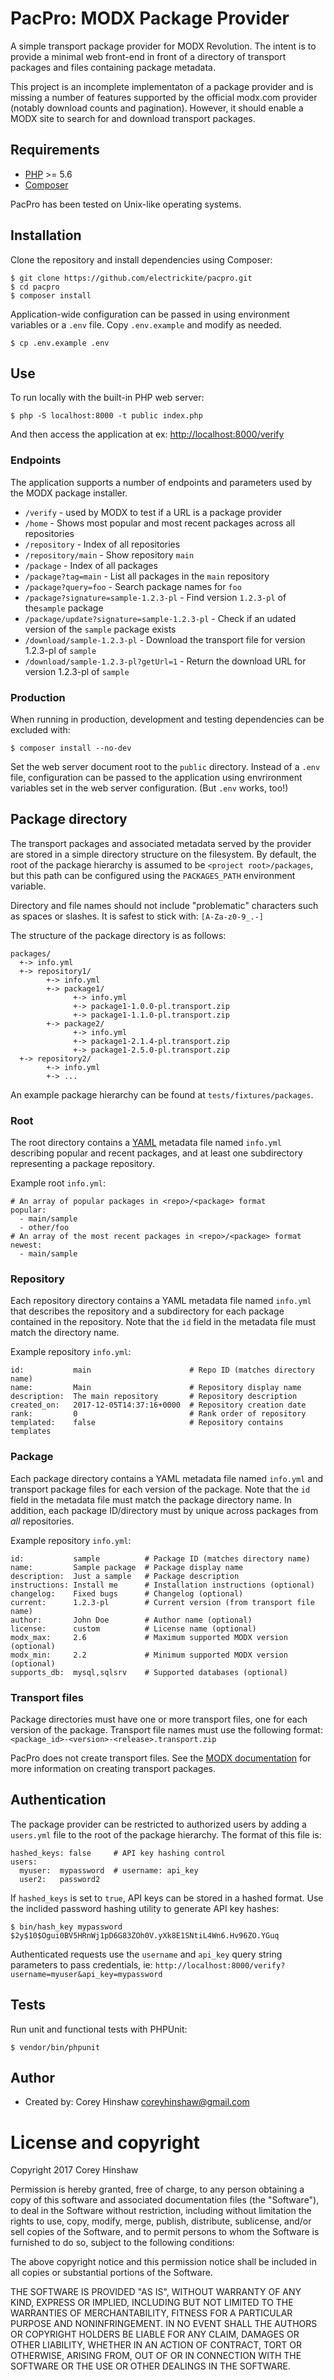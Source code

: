 PacPro: MODX Package Provider
=============================

A simple transport package provider for MODX Revolution. The intent is to
provide a minimal web front-end in front of a directory of transport packages
and files containing package metadata.

This project is an incomplete implementaton of a package provider and is missing
a number of features supported by the official modx.com provider (notably
download counts and pagination). However, it should enable a MODX site to search
for and download transport packages.

## Requirements

  * [PHP](http://php.net) >= 5.6
  * [Composer](https://getcomposer.org)

PacPro has been tested on Unix-like operating systems.

## Installation

Clone the repository and install dependencies using Composer:

    $ git clone https://github.com/electrickite/pacpro.git
    $ cd pacpro
    $ composer install

Application-wide configuration can be passed in using environment variables or
a `.env` file. Copy `.env.example` and modify as needed.

    $ cp .env.example .env

## Use

To run locally with the built-in PHP web server:

    $ php -S localhost:8000 -t public index.php

And then access the application at ex: [http://localhost:8000/verify](http://localhost:8000/verify)

### Endpoints

The application supports a number of endpoints and parameters used by the MODX
package installer. 

  * `/verify` - used by MODX to test if a URL is a package provider
  * `/home` - Shows most popular and most recent packages across all repositories
  * `/repository` - Index of all repositories
  * `/repository/main` - Show repository `main`
  * `/package` - Index of all packages
  * `/package?tag=main` - List all packages in the `main` repository
  * `/package?query=foo` - Search package names for `foo`
  * `/package?signature=sample-1.2.3-pl` - Find version `1.2.3-pl` of the`sample` package
  * `/package/update?signature=sample-1.2.3-pl` - Check if an udated version of the `sample` package exists
  * `/download/sample-1.2.3-pl` - Download the transport file for version 1.2.3-pl of `sample`
  * `/download/sample-1.2.3-pl?getUrl=1` - Return the download URL for version 1.2.3-pl of `sample`

### Production

When running in production, development and testing dependencies can be excluded
with:

    $ composer install --no-dev

Set the web server document root to the `public` directory. Instead of a `.env`
file, configuration can be passed to the application using envrironment
variables set in the web server configuration. (But `.env` works, too!)

## Package directory

The transport packages and associated metadata served by the provider are stored
in a simple directory structure on the filesystem. By default, the root of the
package hierarchy is assumed to be `<project root>/packages`, but this path can
be configured using the `PACKAGES_PATH` environment variable.

Directory and file names should not include "problematic" characters such as
spaces or slashes. It is safest to stick with: `[A-Za-z0-9_.-]`

The structure of the package directory is as follows:

    packages/
      +-> info.yml
      +-> repository1/
            +-> info.yml
            +-> package1/
                  +-> info.yml
                  +-> package1-1.0.0-pl.transport.zip
                  +-> package1-1.1.0-pl.transport.zip
            +-> package2/
                  +-> info.yml
                  +-> package1-2.1.4-pl.transport.zip
                  +-> package1-2.5.0-pl.transport.zip
      +-> repository2/
            +-> info.yml
            +-> ...

An example package hierarchy can be found at `tests/fixtures/packages`.

### Root

The root directory contains a [YAML](http://yaml.org) metadata file named
`info.yml` describing popular and recent packages, and at least one subdirectory
representing a package repository.

Example root `info.yml`:

    # An array of popular packages in <repo>/<package> format
    popular:
      - main/sample
      - other/foo
    # An array of the most recent packages in <repo>/<package> format
    newest:
      - main/sample

### Repository

Each repository directory contains a YAML metadata file named `info.yml` that
describes the repository and a subdirectory for each package contained in the
repository. Note that the `id` field in the metadata file must match the
directory name.

Example repository `info.yml`:

    id:           main                      # Repo ID (matches directory name)
    name:         Main                      # Repository display name
    description:  The main repository       # Repository description
    created_on:   2017-12-05T14:37:16+0000  # Repository creation date
    rank:         0                         # Rank order of repository
    templated:    false                     # Repository contains templates

### Package

Each package directory contains a YAML metadata file named `info.yml` and
transport package files for each version of the package. Note that the `id`
field in the metadata file must match the package directory name. In addition,
each package ID/directory must by unique across packages from _all_
repositories.

Example repository `info.yml`:

    id:           sample          # Package ID (matches directory name)
    name:         Sample package  # Package display name
    description:  Just a sample   # Package description
    instructions: Install me      # Installation instructions (optional)
    changelog:    Fixed bugs      # Changelog (optional)
    current:      1.2.3-pl        # Current version (from transport file name)
    author:       John Doe        # Author name (optional)
    license:      custom          # License name (optional)
    modx_max:     2.6             # Maximum supported MODX version (optional)
    modx_min:     2.2             # Minimum supported MODX version (optional)
    supports_db:  mysql,sqlsrv    # Supported databases (optional)

### Transport files

Package directories must have one or more transport files, one for each version
of the package. Transport file names must use the following format:
`<package_id>-<version>-<release>.transport.zip`

PacPro does not create transport files. See the [MODX documentation](https://docs.modx.com/revolution/2.x/case-studies-and-tutorials/developing-an-extra-in-modx-revolution)
for more information on creating transport packages.

## Authentication

The package provider can be restricted to authorized users by adding a
`users.yml` file to the root of the package hierarchy. The format of this file
is:

    hashed_keys: false     # API key hashing control
    users:
      myuser:  mypassword  # username: api_key
      user2:   password2

If `hashed_keys` is set to `true`, API keys can be stored in a hashed format.
Use the inclided password hashing utility to generate API key hashes:

    $ bin/hash_key mypassword
    $2y$10$Ogui0BV5HRnWj1pD6G83ZOh0V.yXk8E1SNtiL4Wn6.Hv96ZO.YGuq

Authenticated requests use the `username` and `api_key` query string parameters
to pass credentials, ie: `http://localhost:8000/verify?username=myuser&api_key=mypassword`

## Tests

Run unit and functional tests with PHPUnit:

    $ vendor/bin/phpunit

## Author

  * Created by: Corey Hinshaw <coreyhinshaw@gmail.com>

# License and copyright

Copyright 2017 Corey Hinshaw

Permission is hereby granted, free of charge, to any person obtaining a copy of
this software and associated documentation files (the "Software"), to deal in
the Software without restriction, including without limitation the rights to
use, copy, modify, merge, publish, distribute, sublicense, and/or sell copies of
the Software, and to permit persons to whom the Software is furnished to do so,
subject to the following conditions:

The above copyright notice and this permission notice shall be included in all
copies or substantial portions of the Software.

THE SOFTWARE IS PROVIDED "AS IS", WITHOUT WARRANTY OF ANY KIND, EXPRESS OR
IMPLIED, INCLUDING BUT NOT LIMITED TO THE WARRANTIES OF MERCHANTABILITY, FITNESS
FOR A PARTICULAR PURPOSE AND NONINFRINGEMENT. IN NO EVENT SHALL THE AUTHORS OR
COPYRIGHT HOLDERS BE LIABLE FOR ANY CLAIM, DAMAGES OR OTHER LIABILITY, WHETHER
IN AN ACTION OF CONTRACT, TORT OR OTHERWISE, ARISING FROM, OUT OF OR IN
CONNECTION WITH THE SOFTWARE OR THE USE OR OTHER DEALINGS IN THE SOFTWARE.
